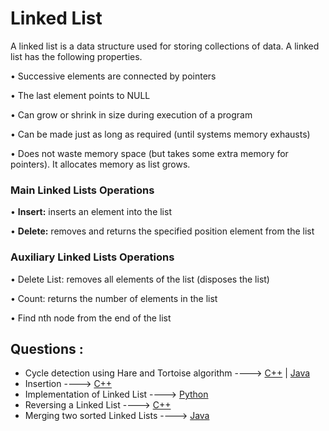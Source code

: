 # Linked List

A linked list is a data structure used for storing collections of data. A linked list has the following
properties.

• Successive elements are connected by pointers

• The last element points to NULL

• Can grow or shrink in size during execution of a program

• Can be made just as long as required (until systems memory exhausts)

• Does not waste memory space (but takes some extra memory for pointers). It allocates memory as list grows.

###  Main Linked Lists Operations

• **Insert:** inserts an element into the list

• **Delete:** removes and returns the specified position element from the list

### Auxiliary Linked Lists Operations

• Delete List: removes all elements of the list (disposes the list)

• Count: returns the number of elements in the list

• Find nth node from the end of the list

## Questions :

* Cycle detection using Hare and Tortoise algorithm ----> [C++](/Code/C++/CycleDetectLinkedList.cpp) | [Java](/Code/Java/Cycle_Detection_In_Linked_List.java)
* Insertion ----> [C++](/Code/C++/insertion_in_linked_list.cpp)
* Implementation of Linked List ----> [Python](/Code/Python/linked_list.py)
* Reversing a Linked List ----> [C++](/Code/C++/reverse_a_linked_list.cpp)
* Merging two sorted Linked Lists ----> [Java](/Code/Java/Merge_Sorted_Linked_List.java)
